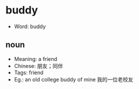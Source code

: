 # buddy

- Word: buddy

## noun

- Meaning: a friend
- Chinese: 朋友；同伴
- Tags: friend
- Eg.: an old college buddy of mine 我的一位老校友

